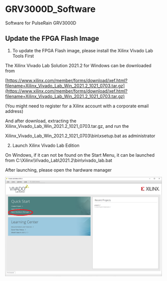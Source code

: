# GRV3000D_Software
Software for PulseRain GRV3000D

## Update the FPGA Flash Image

1. To update the FPGA Flash image, please install the Xilinx Vivado Lab Tools First

The Xilinx Vivado Lab Solution 2021.2 for Windows can be downloaded from

[https://www.xilinx.com/member/forms/download/xef.html?filename=Xilinx_Vivado_Lab_Win_2021.2_1021_0703.tar.gz](https://www.xilinx.com/member/forms/download/xef.html?filename=Xilinx_Vivado_Lab_Win_2021.2_1021_0703.tar.gz)

(You might need to register for a Xilinx account with a corporate email address)

And after download, extracting the Xilinx_Vivado_Lab_Win_2021.2_1021_0703.tar.gz, and run the 

Xilinx_Vivado_Lab_Win_2021.2_1021_0703\bin\xsetup.bat as administrator


2. Launch Xilinx Vivado Lab Edition

On Windows, if it can not be found on the Start Menu, it can be launched from C:\Xilinx\Vivado_Lab\2021.2\bin\vivado_lab.bat

After launching, please open the hardware manager

![Vivado Lab Edition](https://github.com/PulseRain/GRV3000D_Software/raw/main/media/vivado_lab_edition_cover.png)

